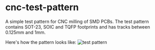 # cnc-test-pattern
A simple test pattern for CNC milling of SMD PCBs. The test pattern contains SOT-23, SOIC and TQFP footprints and has tracks between 0.125mm and 1mm.

Here's how the pattern looks like:
![test pattern](https://cdn.rawgit.com/benishor/cnc-test-pattern/master/gerber/cnc-test-pattern-F.Cu.svg)
